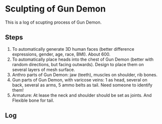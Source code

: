# Sculpting of Gun Demon
This is a log of scupting process of Gun Demon.

## Steps
1. To automatically generate 3D human faces (better difference expressions, gender, age, race, BMI). About 600.
2. To automatically place heads into the chest of Gun Demon (better with random directions, but facing outwards). Design to place them on several layers of mesh surface.
3. Anthro parts of Gun Demon: jaw (teeth), muscles on shoulder, rib bones.
4. Gun parts of Gun Demon, with varicose veins: 1 as head, several on back, several as arms, 5 ammo belts as tail. Need someone to identify them!
5. Armature: At lease the neck and shoulder should be set as joints. And Flexible bone for tail.

## Log
